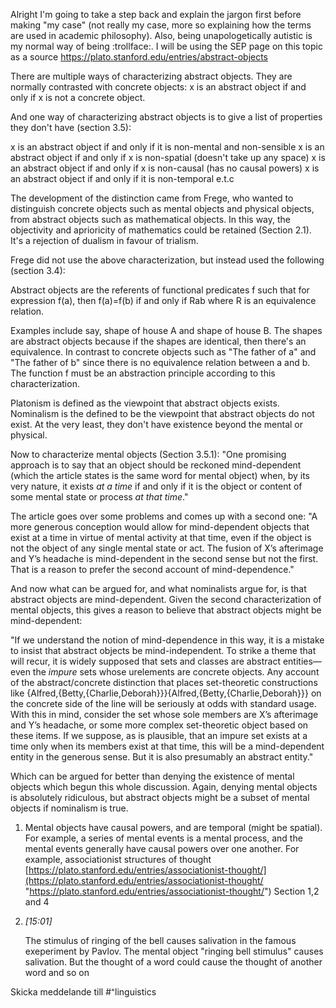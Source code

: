 




Alright I'm going to take a step back and explain the jargon first before making "my case" (not really my case, more so explaining how the terms are used in academic philosophy). Also, being unapologetically autistic is my normal way of being :trollface:. I will be using the SEP page on this topic as a source https://plato.stanford.edu/entries/abstract-objects

There are multiple ways of characterizing abstract objects. They are normally contrasted with concrete objects:
x is an abstract object if and only if x is not a concrete object. 

And one way of characterizing abstract objects is to give a list of properties they don't have (section 3.5):

x is an abstract object if and only if it is non-mental and non-sensible
x is an abstract object if and only if x is non-spatial (doesn't take up any space)
x is an abstract object if and only if x is non-causal (has no causal powers)
x is an abstract object if and only if it is non-temporal 
e.t.c

The development of the distinction came from Frege, who wanted to distinguish concrete objects such as mental objects and physical objects, from abstract objects such as mathematical objects. In this way, the objectivity and aprioricity of mathematics could be retained (Section 2.1). It's a rejection of dualism in favour of trialism. 

Frege did not use the above characterization, but instead used the following (section 3.4):

Abstract objects are the referents of functional predicates f such that for expression f(a), then f(a)=f(b) if and only if Rab where R is an equivalence relation. 

Examples include say, shape of house A and shape of house B. The shapes are abstract objects because if the shapes are identical, then there's an equivalence. In contrast to concrete objects such as "The father of a" and "The father of b" since there is no equivalence relation between a and b. The function f must be an abstraction principle according to this characterization. 

Platonism is defined as the viewpoint that abstract objects exists. Nominalism is the defined to be the viewpoint that abstract objects do not exist. At the very least, they don't have existence beyond the mental or physical. 

Now to characterize mental objects (Section 3.5.1):
"One promising approach is to say that an object should be reckoned mind-dependent (which the article states is the same word for mental object) when, by its very nature, it exists _at a time_ if and only if it is the object or content of some mental state or process _at that time_."

The article goes over some problems and comes up with a second one:
"A more generous conception would allow for mind-dependent objects that exist at a time in virtue of mental activity at that time, even if the object is not the object of any single mental state or act. The fusion of X’s afterimage and Y’s headache is mind-dependent in the second sense but not the first. That is a reason to prefer the second account of mind-dependence."

And now what can be argued for, and what nominalists argue for, is that abstract objects are mind-dependent. Given the second characterization of mental objects, this gives a reason to believe that abstract objects might be mind-dependent:

"If we understand the notion of mind-dependence in this way, it is a mistake to insist that abstract objects be mind-independent. To strike a theme that will recur, it is widely supposed that sets and classes are abstract entities—even the _impure_ sets whose urelements are concrete objects. Any account of the abstract/concrete distinction that places set-theoretic constructions like {Alfred,{Betty,{Charlie,Deborah}}}{Alfred,{Betty,{Charlie,Deborah}}} on the concrete side of the line will be seriously at odds with standard usage. With this in mind, consider the set whose sole members are X’s afterimage and Y’s headache, or some more complex set-theoretic object based on these items. If we suppose, as is plausible, that an impure set exists at a time only when its members exist at that time, this will be a mind-dependent entity in the generous sense. But it is also presumably an abstract entity."

Which can be argued for better than denying the existence of mental objects which begun this whole discussion. Again, denying mental objects is absolutely ridiculous, but abstract objects might be a subset of mental objects if nominalism is true. 

1. Mental objects have causal powers, and are temporal (might be spatial). For example, a series of mental events is a mental process, and the mental events generally have causal powers over one another. For example, associationist structures of thought [https://plato.stanford.edu/entries/associationist-thought/](https://plato.stanford.edu/entries/associationist-thought/ "https://plato.stanford.edu/entries/associationist-thought/") Section 1,2 and 4
    
2. _[_15:01_]_
    
    The stimulus of ringing of the bell causes salivation in the famous exeperiment by Pavlov. The mental object "ringing bell stimulus" causes salivation. But the thought of a word could cause the thought of another word and so on
    

Skicka meddelande till #⁼linguistics